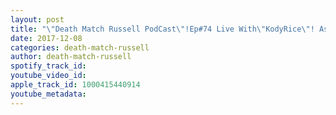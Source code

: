 ```yaml
---
layout: post
title: "\"Death Match Russell PodCast\"!Ep#74 Live With\"KodyRice\"! As CZW Presents\"COD19\"! As he steps into the\"Ultimate Coin Scramble Match\"!Tune in!"
date: 2017-12-08
categories: death-match-russell
author: death-match-russell
spotify_track_id: 
youtube_video_id: 
apple_track_id: 1000415440914
youtube_metadata: 
---
```

